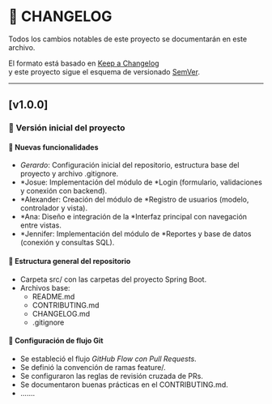 # 🧾 CHANGELOG

Todos los cambios notables de este proyecto se documentarán en este archivo.

El formato está basado en [Keep a Changelog](https://keepachangelog.com/es-ES/1.0.0/)  
y este proyecto sigue el esquema de versionado [SemVer](https://semver.org/lang/es/).

---

## [v1.0.0] 
### 🎉 Versión inicial del proyecto

#### 🚀 Nuevas funcionalidades
- *Gerardo*: Configuración inicial del repositorio, estructura base del proyecto y archivo .gitignore.
- *Josue: Implementación del módulo de *Login (formulario, validaciones y conexión con backend).
- *Alexander: Creación del módulo de *Registro de usuarios (modelo, controlador y vista).
- *Ana: Diseño e integración de la *Interfaz principal con navegación entre vistas.
- *Jennifer: Implementación del módulo de *Reportes y base de datos (conexión y consultas SQL).

#### 🧰 Estructura general del repositorio
- Carpeta src/ con las carpetas del proyecto Spring Boot.
- Archivos base:
  - README.md
  - CONTRIBUTING.md
  - CHANGELOG.md
  - .gitignore

#### 🧩 Configuración de flujo Git
- Se estableció el flujo *GitHub Flow con Pull Requests*.
- Se definió la convención de ramas feature/<nombre>.
- Se configuraron las reglas de revisión cruzada de PRs.
- Se documentaron buenas prácticas en el CONTRIBUTING.md.
- .......